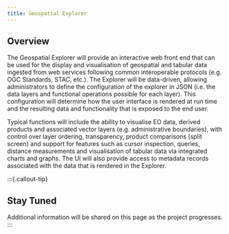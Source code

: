 ```yaml
---
title: Geospatial Explorer
---
```


## Overview

The Geospatial Explorer will provide an interactive web front end that can be used for the display and visualisation of
geospatial and tabular data ingested from web services following common interoperable protocols (e.g. OGC Standards,
STAC, etc.). The Explorer will be data-driven, allowing administrators to define the configuration of the explorer in
JSON (i.e. the data layers and functional operations possible for each layer). This configuration will determine how the
user interface is rendered at run time and the resulting data and functionality that is exposed to the end user.

Typical functions will include the ability to visualise EO data, derived products and associated vector layers (e.g.
administrative boundaries), with control over layer ordering, transparency, product comparisons (split screen) and
support for features such as cursor inspection, queries, distance measurements and visualisation of tabular data via
integrated charts and graphs. The UI will also provide access to metadata records associated with the data that is
rendered in the Explorer.

:::{.callout-tip}

## Stay Tuned

Additional information will be shared on this page as the project progresses.
:::
